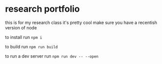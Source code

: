 # research portfolio
this is for my research class it's pretty cool
make sure you have a recentish version of node

to install run `npm i`

to build run `npm run build`

to run a dev server run `npm run dev -- --open`